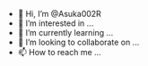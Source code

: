 - 👋 Hi, I’m @Asuka002R
- 👀 I’m interested in ...
- 🌱 I’m currently learning ...
- 💞️ I’m looking to collaborate on ...
- 📫 How to reach me ...

<!---
Asuka002R/Asuka002R is a ✨ special ✨ repository because its `README.md` (this file) appears on your GitHub profile.
You can click the Preview link to take a look at your changes.
--->
